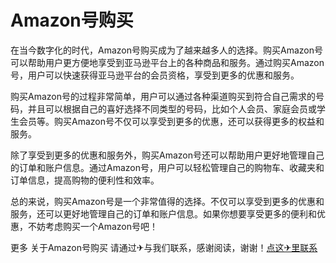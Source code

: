 # Amazon号购买

在当今数字化的时代，Amazon号购买成为了越来越多人的选择。购买Amazon号可以帮助用户更方便地享受到亚马逊平台上的各种商品和服务。通过购买Amazon号，用户可以快速获得亚马逊平台的会员资格，享受到更多的优惠和服务。

购买Amazon号的过程非常简单，用户可以通过各种渠道购买到符合自己需求的号码，并且可以根据自己的喜好选择不同类型的号码，比如个人会员、家庭会员或学生会员等。购买Amazon号不仅可以享受到更多的优惠，还可以获得更多的权益和服务。

除了享受到更多的优惠和服务外，购买Amazon号还可以帮助用户更好地管理自己的订单和账户信息。通过Amazon号，用户可以轻松管理自己的购物车、收藏夹和订单信息，提高购物的便利性和效率。

总的来说，购买Amazon号是一个非常值得的选择。不仅可以享受到更多的优惠和服务，还可以更好地管理自己的订单和账户信息。如果你想要享受更多的便利和优惠，不妨考虑购买一个Amazon号吧！

更多 关于Amazon号购买 请通过✈与我们联系，感谢阅读，谢谢！[点这✈里联系](https://www.k02.cc)